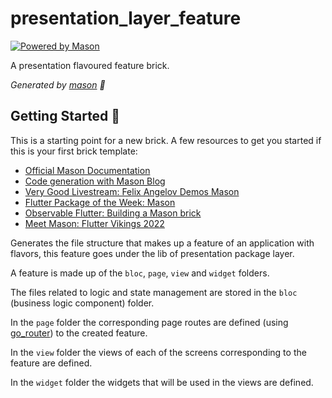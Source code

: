 # presentation_layer_feature

[![Powered by Mason](https://img.shields.io/endpoint?url=https%3A%2F%2Ftinyurl.com%2Fmason-badge)](https://github.com/felangel/mason)

A presentation flavoured feature brick.

_Generated by [mason][1] 🧱_

## Getting Started 🚀

This is a starting point for a new brick.
A few resources to get you started if this is your first brick template:

- [Official Mason Documentation][2]
- [Code generation with Mason Blog][3]
- [Very Good Livestream: Felix Angelov Demos Mason][4]
- [Flutter Package of the Week: Mason][5]
- [Observable Flutter: Building a Mason brick][6]
- [Meet Mason: Flutter Vikings 2022][7]

[1]: https://github.com/felangel/mason
[2]: https://docs.brickhub.dev
[3]: https://verygood.ventures/blog/code-generation-with-mason
[4]: https://youtu.be/G4PTjA6tpTU
[5]: https://youtu.be/qjA0JFiPMnQ
[6]: https://youtu.be/o8B1EfcUisw
[7]: https://youtu.be/LXhgiF5HiQg

Generates the file structure that makes up a feature of an application with flavors, this feature goes under the lib of presentation package layer.

A feature is made up of the `bloc`, `page`, `view` and `widget` folders.

The files related to logic and state management are stored in the `bloc` (business logic component) folder.

In the `page` folder the corresponding page routes are defined (using [go_router](https://pub.dev/packages/go_router)) to the created feature.

In the `view` folder the views of each of the screens corresponding to the feature are defined.

In the `widget` folder the widgets that will be used in the views are defined.
